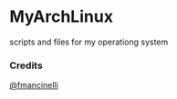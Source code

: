 MyArchLinux
===========

scripts and files for my operationg system

### Credits
[@fmancinelli](http://blog.fabio.mancinelli.me/2012/12/28/Arch_Linux_on_BTRFS.html)
